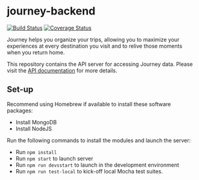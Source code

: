 # journey-backend
[![Build Status](https://travis-ci.org/heymanhn/journey-backend.svg?branch=master)](https://travis-ci.org/heymanhn/journey-backend)
[![Coverage Status](https://coveralls.io/repos/github/heymanhn/journey-backend/badge.svg?branch=master)](https://coveralls.io/github/heymanhn/journey-backend?branch=master)

Journey helps you organize your trips, allowing you to maximize your experiences at every destination you visit and to relive those moments when you return home.

This repository contains the API server for accessing Journey data. Please visit the [API documentation](http://docs.journeyapp.apiary.io/#) for more details.


## Set-up
Recommend using Homebrew if available to install these software packages:
* Install MongoDB
* Install NodeJS

Run the following commands to install the modules and launch the server:
* Run `npm install`
* Run `npm start` to launch server
* Run `npm run devsstart` to launch in the development environment
* Run `npm run test-local` to kick-off local Mocha test suites.

